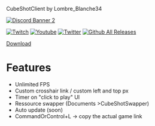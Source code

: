 CubeShotClient by Lombre_Blanche34

[![Discord Banner 2](https://discordapp.com/api/guilds/1027497939217690684/widget.png?style=banner2)](https://discord.gg/Wfj2XTxSqV)

[![Twitch](https://img.shields.io/badge/-Twitch%20-%23e2a1f7?style=for-the-badge&logo=twitch)](https://twitch.tv/Lombre_Blanche34) [![Youtube](https://img.shields.io/badge/-Youtube-%23ff5454?style=for-the-badge&logo=youtube)](https://www.youtube.com/channel/UCUaaJyUWqJQpAKhcsTUmEQg) [![Twitter](https://img.shields.io/badge/-Twitter-9cf?style=for-the-badge&logo=twitter)](https://twitter.com/LombreBlanche_)
[![Github All Releases](https://img.shields.io/github/downloads/LombreBlanche34/cubeshotclient/total.svg?style=for-the-badge)]()

[Download](https://github.com/LombreBlanche34/CubeShotClient/releases)
 
# Features

- Unlimited FPS
- Custom crosshair link / custom left and top px
- Timer on "click to play" UI
- Ressource swapper (Documents >CubeShotSwapper)
- Auto update (soon)
- CommandOrControl+L -> copy the actual game link


